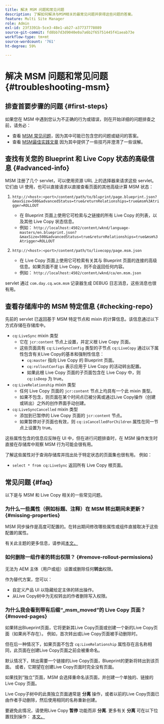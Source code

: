 ```yaml
---
title: 解决 MSM 问题和常见问题
description: 了解如何解决与MSM相关的最常见问题并获得这些问题的答案。
feature: Multi Site Manager
role: Admin
exl-id: 23f3391b-5ce3-48e1-ab27-a37737778089
source-git-commit: fd8bb7d3d9040e0a7a6b2f65751445f41aeab73e
workflow-type: tm+mt
source-wordcount: '761'
ht-degree: 59%

---
```


# 解决 MSM 问题和常见问题 {#troubleshooting-msm}

## 排查首要步骤的问题 {#first-steps}

如果您在 MSM 中遇到您认为不正确的行为或错误，则在开始详细的问题排查之前，请务必：

* 查看 [MSM 常见问题](#faq)，因为其中可能已包含您的问题或疑问的答案。
* 查看 [MSM最佳实践文章](msm-best-practices.md) 因为其中提供了一些技巧并澄清了一些误解。

## 查找有关您的 Blueprint 和 Live Copy 状态的高级信息 {#advanced-info}

MSM 注册了几个 servlet，可以使用资源 URL 上的选择器来请求这些 servlet。它们由 UI 使用，也可以直接请求以直接查看页面的其他高级计算 MSM 状态：

1. `http://<host>:<port>/content/path/to/bluprint/page.blueprint.json?&maxSize=500&advancedStatus=true&returnRelationships=true&msm%3Atrigger=ROLLOUT`
   * 在 Blueprint 页面上使用它可检索与之链接的所有 Live Copy 的列表，以及其他 Live Copy 状态信息。
   * 例如：
     `http://localhost:4502/content/wknd/language-masters/en.blueprint.json?&maxSize=500&advancedStatus=true&returnRelationships=true&msm%3Atrigger=ROLLOUT`


1. `http://<host>:<port>/content/path/to/livecopy/page.msm.json`
   * 在 Live Copy 页面上使用它可检索有关其与 Blueprint 页面的连接的高级信息。如果页面不是 Live Copy，则不会返回任何内容。
   * 例如：
     `http://localhost:4502/content/wknd/ca/en.msm.json`

servlet 通过 `com.day.cq.wcm.msm` 记录器生成 DEBUG 日志消息，这些消息也很有用。

## 查看存储库中的 MSM 特定信息 {#checking-repo}

先前的 servlet 已返回基于 MSM 特定节点和 mixin 的计算信息。该信息通过以下方式存储在存储库中。

* `cq:LiveSync` mixin 类型
   * 它在 `jcr:content` 节点上设置，并定义根 Live Copy 页面。
   * 这些页面具有 `cq:LiveSyncConfig` 类型的子节点 `cq:LiveCopy` 通过以下属性包含有关Live Copy的基本和强制性信息：
      * `cq:master` 指向 Live Copy 的 Blueprint 页面。
      * `cq:rolloutConfigs` 表示应用于 Live Copy 的活动转出配置。
      * 如果此根 Live Copy 页面的子页面包含在 Live Copy 中，则 `cq:isDeep` 为 true。
* `cq:LiveRelationship` mixin 类型
   * 任何 Live Copy 页面的 `jcr:content` 节点上均具有一个此 mixin 类型。
   * 如果不包含，则页面在某个时间点已被分离或通过Live Copy操作（创建或转出）之外的创作界面手动创建。
* `cq:LiveSyncCancelled` mixin 类型
   * 添加到已暂停的 Live Copy 页面的 `jcr:content` 节点。
   * 如果暂停对子页面也有效，则 `cq:isCancelledForChildren` 属性在同一节点上设置为 true。

这些属性包含的信息应反映在 UI 中，但在进行问题排查时，在 MSM 操作发生时直接在存储库中观察 MSM 行为可能会很有用。

了解这些属性对于查询存储库并找出处于特定状态的页面集也很有用。 例如：

* `select * from cq:LiveSync` 返回所有 Live Copy 根页面。

## 常见问题 {#faq}

以下是与 MSM 和 Live Copy 相关的一些常见问题。

### 为什么一些属性（例如标题、注释）在 MSM 转出期间未更新？ {#missing-properties}

MSM 同步操作是高度可配置的。在转出期间修改哪些属性或组件直接取决于这些配置的属性。

有关此主题的更多信息，请参阅[本文。](msm-best-practices.md)

### 如何删除一组作者的转出权限？ {#remove-rollout-permissions}

无法为 AEM 主体（用户或组）设置或删除任何&#x200B;**转出**&#x200B;权限。

作为替代方案，您可以：

* 自定义产品 UI 以隐藏给定主体的转出操作。
* 从Live Copy树中为无权转出的作者删除写入权限。

### 为什么我会看到带有后缀“_msm_moved”的 Live Copy 页面？ {#moved-pages}

如果转出Blueprint页面，它将更新其Live Copy页面或创建一个新的Live Copy页面（如果尚不存在）。 例如，首次转出或Live Copy页面被手动删除时。

但在后一种情况下，如果页面不包含 `cq:LiveRelationship` 属性存在且名称相同，此页面在创建Live Copy页面之前会被重命名。

默认情况下，转出需要一个链接的Live Copy页面，Blueprint的更新将转出到该页面。 或者，它期望在创建Live Copy页面时完全没有页面。

如果找到“独立”页面，MSM 会选择重命名该页面，并创建一个单独的、链接的 Live Copy 页面。

Live Copy子树中的此类独立页面通常是 **分离** 操作，或者以前的Live Copy页面已由作者手动删除，然后使用相同的名称重新创建。

要避免此情况，请使用Live Copy **暂停** 功能而非 **分离**. 更多有关 **分离** 可在以下位置找到操作： [本文。](msm-livecopy.md)

